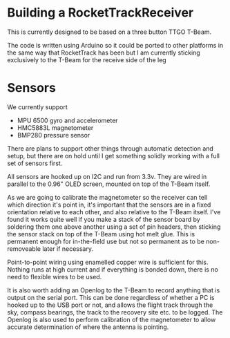 
# Building a RocketTrackReceiver

This is currently designed to be based on a three button TTGO T-Beam.  

The code is written using Arduino so it could be ported to other platforms
in the same way that RocketTrack has been but I am currently sticking
exclusively to the T-Beam for the receive side of the leg

# Sensors

We currently support

-	MPU 6500 gyro and accelerometer
-	HMC5883L magnetometer
-	BMP280 pressure sensor

There are plans to support other things through automatic detection and
setup, but there are on hold until I get something solidly working with a
full set of sensors first.

All sensors are hooked up on I2C and run from 3.3v.  They are wired in
parallel to the 0.96" OLED screen, mounted on top of the T-Beam itself.

As we are going to calibrate the magnetometer so the receiver can tell which
direction it's point in, it's important that the sensors are in a fixed
orientation relative to each other, and also relative to the T-Beam itself. 
I've found it works quite well if you make a stack of the sensor board by
soldering them one above another using a set of pin headers, then sticking
the sensor stack on top of the T-Beam using hot melt glue.  This is
permanent enough for in-the-field use but not so permanent as to be
non-removeable later if necessary.

Point-to-point wiring using enamelled copper wire is sufficient for this. 
Nothing runs at high current and if everything is bonded down, there is no
need to flexible wires to be used.

It is also worth adding an Openlog to the T-Beam to record anything that is
output on the serial port.  This can be done regardless of whether a PC is
hooked up to the USB port or not, and allows the flight track through the
sky, compass bearings, the track to the recovery site etc. to be logged. 
The Openlog is also used to perform calibration of the magnetometer to allow
accurate determination of where the antenna is pointing.

